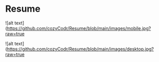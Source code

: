 # Resume

![alt text](https://github.com/cozyCodr/Resume/blob/main/images/mobile.jpg?raw=true

![alt text](https://github.com/cozyCodr/Resume/blob/main/images/desktop.jpg?raw=true